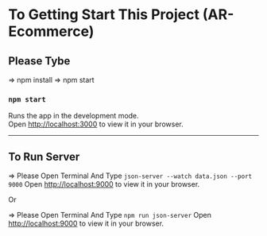 # To Getting Start This Project (AR-Ecommerce)

## Please Tybe
=> npm install
=> npm start
### `npm start`

Runs the app in the development mode.\
Open [http://localhost:3000](http://localhost:3000) to view it in your browser.

---------------------------------------------------

## To Run Server
=> Please Open Terminal And Type `json-server --watch data.json --port 9000`
      Open [http://localhost:9000](http://localhost:9000) to view it in your browser.

Or

=> Please Open Terminal And Type `npm run json-server`
      Open [http://localhost:9000](http://localhost:9000) to view it in your browser.
